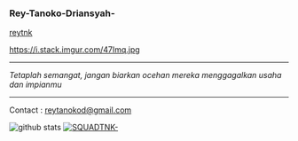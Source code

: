 ### Rey-Tanoko-Driansyah-


[reytnk](https://github.com/reytnk)


  https://i.stack.imgur.com/47Imq.jpg
___
_Tetaplah semangat, jangan biarkan ocehan mereka menggagalkan usaha dan impianmu_
___



Contact : reytanokod@gmail.com



![github stats](https://github-readme-stats.vercel.app/api?username=reytnk&show_icons=true&theme=dark)
<a href="https://github.com/reytnk/SQUADTNK-"><img title="SQUADTNK-" src="https://github-readme-stats.vercel.app/api/pin/?username=reytnk&repo=SQUADTNK-&theme=vision-friendly-dark"></a>
